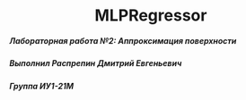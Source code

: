 <h1 align="center">MLPRegressor

<h5 align="left">Лабораторная работа №2: Аппроксимация поверхности</h3>
<h5 align="left">Выполнил Распрепин Дмитрий Евгеньевич</h3>
<h5 align="left">Группа ИУ1-21М</h3>
